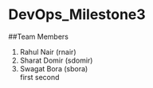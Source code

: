 # DevOps_Milestone3
##Team Members

1) Rahul Nair (rnair)    
2) Sharat Domir (sdomir)
3) Swagat Bora (sbora)\
first
second 
